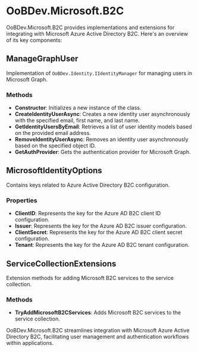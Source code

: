 # OoBDev.Microsoft.B2C

OoBDev.Microsoft.B2C provides implementations and extensions for integrating with Microsoft Azure Active Directory B2C. Here's an overview of its key components:

## ManageGraphUser
Implementation of `OoBDev.Identity.IIdentityManager` for managing users in Microsoft Graph.

### Methods
- **Constructor**: Initializes a new instance of the class.
- **CreateIdentityUserAsync**: Creates a new identity user asynchronously with the specified email, first name, and last name.
- **GetIdentityUsersByEmail**: Retrieves a list of user identity models based on the provided email address.
- **RemoveIdentityUserAsync**: Removes an identity user asynchronously based on the specified object ID.
- **GetAuthProvider**: Gets the authentication provider for Microsoft Graph.

## MicrosoftIdentityOptions
Contains keys related to Azure Active Directory B2C configuration.

### Properties
- **ClientID**: Represents the key for the Azure AD B2C client ID configuration.
- **Issuer**: Represents the key for the Azure AD B2C issuer configuration.
- **ClientSecret**: Represents the key for the Azure AD B2C client secret configuration.
- **Tenant**: Represents the key for the Azure AD B2C tenant configuration.

## ServiceCollectionExtensions
Extension methods for adding Microsoft B2C services to the service collection.

### Methods
- **TryAddMicrosoftB2CServices**: Adds Microsoft B2C services to the service collection.

OoBDev.Microsoft.B2C streamlines integration with Microsoft Azure Active Directory B2C, facilitating user management and authentication workflows within applications.
